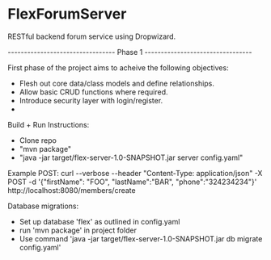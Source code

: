 FlexForumServer
===============

RESTful backend forum service using Dropwizard. 

--------------------------------- Phase 1 ---------------------------------

First phase of the project aims to acheive the following objectives:
  - Flesh out core data/class models and define relationships.
  - Allow basic CRUD functions where required.
  - Introduce security layer with login/register.
  - 
  

Build + Run Instructions:
- Clone repo
- "mvn package"
- "java -jar target/flex-server-1.0-SNAPSHOT.jar server config.yaml"


Example POST:
    curl --verbose --header "Content-Type: application/json" -X POST -d '{"firstName": "FOO", "lastName":"BAR", "phone":"324234234"}' http://localhost:8080/members/create
  
Database migrations:
- Set up database 'flex' as outlined in config.yaml
- run 'mvn package' in project folder
- Use command 'java -jar target/flex-server-1.0-SNAPSHOT.jar db migrate config.yaml'
